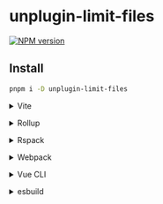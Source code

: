 # unplugin-limit-files

[![NPM version](https://img.shields.io/npm/v/unplugin-limit-files?color=a1b858&label=)](https://www.npmjs.com/package/unplugin-limit-files)

## Install

```bash
pnpm i -D unplugin-limit-files
```

<details>
<summary>Vite</summary><br>

```ts
// vite.config.ts
import LimitFiles from 'unplugin-vue-router/vite'

export default defineConfig({
  plugins: [
    LimitFiles({
      filePattern: ['./pkg/*.zip'],
      limit: {
        latestTime: 'create',
        date: {
          unit: TimeUnit.MINUTE,
          times: 60,
        },
        num: 3,
      },
    })
  ],
})
```

<br></details>

<details>
<summary>Rollup</summary><br>

```ts
// rollup.config.js
import LimitFiles from 'unplugin-limit-files/rollup'

export default {
  plugins: [
    LimitFiles({
      /* options */
    })
  ],
}
```

<br></details>

<details>
<summary>Rspack</summary><br>

```ts
// rspack.config.js
module.exports = {
  /* ... */
  plugins: [
    require('unplugin-vue-router/rspack')({
      /* options */
    }),
  ],
}
```

<br></details>

<details>
<summary>Webpack</summary><br>

```ts
// webpack.config.js
module.exports = {
  /* ... */
  plugins: [
    require('unplugin-limit-files/webpack')({
      /* options */
    }),
  ],
}
```

<br></details>

<details>
<summary>Vue CLI</summary><br>

```ts
// vue.config.js
module.exports = {
  configureWebpack: {
    plugins: [
      require('unplugin-limit-files/webpack')({
        /* options */
      }),
    ],
  },
}
```

<br></details>

<details>
<summary>esbuild</summary><br>

```ts
// esbuild.config.js
import { build } from 'esbuild'
import LimitFiles from 'unplugin-limit-files/esbuild'

build({
  plugins: [
    LimitFiles(
    /* options */
    )
  ],
})
```

<br></details>
